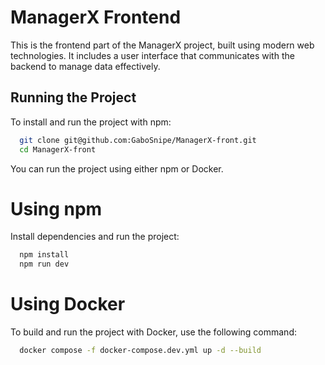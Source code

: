 # ManagerX Frontend

This is the frontend part of the ManagerX project, built using modern web technologies. It includes a user interface that communicates with the backend to manage data effectively.



## Running the Project

To install and run the project with npm:

```bash
  git clone git@github.com:GaboSnipe/ManagerX-front.git
  cd ManagerX-front
```

You can run the project using either npm or Docker.
# Using npm
Install dependencies and run the project:
```bash
  npm install
  npm run dev
```
# Using Docker
To build and run the project with Docker, use the following command:
```bash
  docker compose -f docker-compose.dev.yml up -d --build
```
